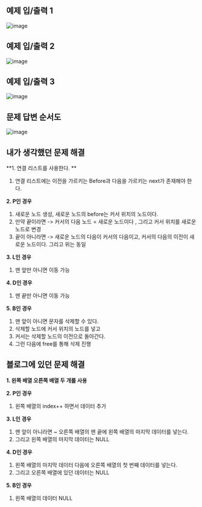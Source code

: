 예제 입/출력 1
----------------------
![image](https://user-images.githubusercontent.com/64742982/159193952-0fd7537d-7597-4b80-8de6-e6d96999838d.png)


예제 입/출력 2
----------------------
![image](https://user-images.githubusercontent.com/64742982/159193968-d191304a-8917-4910-809f-140a3252d8c3.png)


예제 입/출력 3
----------------------
![image](https://user-images.githubusercontent.com/64742982/159193980-2eda0e7d-00b7-4ca4-8464-995b1d18f44c.png)


문제 답변 순서도
------------
![image](https://user-images.githubusercontent.com/64742982/159193931-34395d1c-be37-4bbe-bc9e-f52921c736e0.png)


내가 생각했던 문제 해결
-----------------------

**1. 연결 리스트를 사용한다. **
  1. 연결 리스트에는 이전을 가르키는 Before과 다음을 가르키는 next가 존재해야 한다.

**2. P인 경우**
  1. 새로운 노드 생성, 새로운 노드의 before는 커서 위치의 노드이다. 
  2. 만약 끝이라면 -> 커서의 다음 노드 = 새로운 노드이다 , 그리고 커서 위치를 새로운 노드로 변경
  3. 끝이 아니라면 -> 새로운 노드의 다음이 커서의 다음이고, 커서의 다음의 이전이 새로운 노드이다. 그리고 위는 동일 

**3. L인 경우**
  1. 맨 앞만 아니면 이동 가능

**4. D인 경우**
  1. 맨 끝만 아니면 이동 가능

**5. B인 경우**
  1. 맨 앞이 아니면 문자를 삭제할 수 있다.
  2. 삭제할 노드에 커서 위치의 노드를 넣고
  3. 커서는 삭제할 노드의 이전으로 돌아간다. 
  4. 그런 다음에 free를 통해 삭제 진행 

블로그에 있던 문제 해결
----------------------

**1. 왼쪽 배열 오른쪽 배열 두 개를 사용**

**2. P인 경우**
  1. 왼쪽 배열의 index++ 하면서 데이터 추가

**3. L인 경우**
  1. 맨 앞이 아니라면 ~ 오른쪽 배열의 맨 끝에 왼쪽 배열의 마지막 데이터를 넣는다. 
  2. 그리고 왼쪽 배열의 마지막 데이터는 NULL

**4. D인 경우**
  1. 왼쪽 배열의 마지막 데이터 다음에 오른쪽 배열의 첫 번째 데이터를 넣는다.
  2. 그리고 오른쪽 배열에 있던 데이터는 NULL

**5. B인 경우**
  1. 왼쪽 배열의 데이터 NULL 
